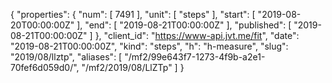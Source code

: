 {
  "properties": {
    "num": [
      7491
    ],
    "unit": [
      "steps"
    ],
    "start": [
      "2019-08-20T00:00:00Z"
    ],
    "end": [
      "2019-08-21T00:00:00Z"
    ],
    "published": [
      "2019-08-21T00:00:00Z"
    ]
  },
  "client_id": "https://www-api.jvt.me/fit",
  "date": "2019-08-21T00:00:00Z",
  "kind": "steps",
  "h": "h-measure",
  "slug": "2019/08/llztp",
  "aliases": [
    "/mf2/99e643f7-1273-4f9b-a2e1-70fef6d059d0/",
    "/mf2/2019/08/LlZTp"
  ]
}
